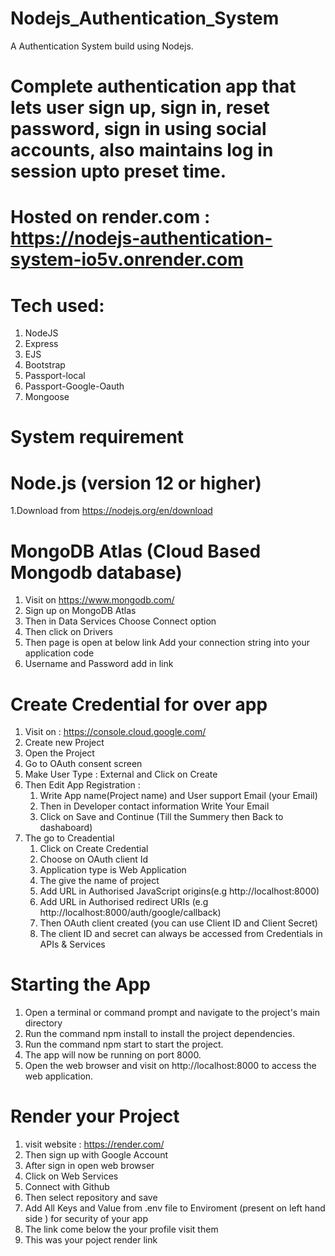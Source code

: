 # Nodejs_Authentication_System
A Authentication System build using Nodejs.

# Complete authentication app that lets user sign up, sign in, reset password, sign in using social accounts, also maintains log in session upto preset time. 
# Hosted on render.com : https://nodejs-authentication-system-io5v.onrender.com

# Tech used:
1. NodeJS
2. Express
3. EJS
4. Bootstrap
5. Passport-local
6. Passport-Google-Oauth
7. Mongoose

# System requirement
# Node.js (version 12 or higher)
   1.Download from https://nodejs.org/en/download
 # MongoDB Atlas (Cloud Based Mongodb database)
1. Visit on https://www.mongodb.com/
2. Sign up on MongoDB Atlas
3. Then in Data Services Choose Connect option
4. Then click on Drivers
5. Then page is open at below link Add your connection string into your application code
6. Username and Password add in link


# Create Credential for over app
1. Visit on : https://console.cloud.google.com/
2. Create new Project
3. Open the Project
4. Go to OAuth consent screen
5. Make User Type : External and Click on Create
6. Then Edit App Registration :
   1. Write App name(Project name) and User support Email (your Email)
   2. Then in Developer contact information Write Your Email
   3. Click on Save and Continue (Till the Summery then Back to dashaboard)
7. The go to Creadential
    1. Click on Create Credential
    2. Choose on OAuth client Id
    3. Application type is Web Application
    4. The give the name of project
    5. Add URL in Authorised JavaScript origins(e.g http://localhost:8000)
    6. Add URL in Authorised redirect URIs (e.g http://localhost:8000/auth/google/callback)
    7. Then OAuth client created (you can use Client ID and Client Secret)
    8. The client ID and secret can always be accessed from Credentials in APIs & Services

# Starting the App
1. Open a terminal or command prompt and navigate to the project's main directory
2. Run the command npm install to install the project dependencies.
3. Run the command npm start to start the project.
4. The app will now be running on port 8000.
5. Open the web browser and visit on http://localhost:8000 to access the web application.


# Render your Project
1. visit website : https://render.com/
2. Then sign up with Google Account
3. After sign in open web browser
4. Click on Web Services
5. Connect with Github
6. Then select repository and save
7. Add All Keys and Value from .env file to Enviroment (present on left hand side ) for security of your app
8. The link come below the your profile visit them
9. This was your poject render link

